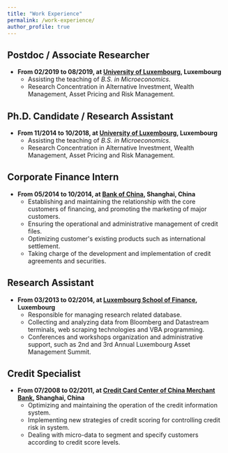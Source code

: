 ```yaml
---
title: "Work Experience"
permalink: /work-experience/
author_profile: true
---
```


## Postdoc / Associate Researcher
* **From 02/2019 to 08/2019, at [University of Luxembourg](https://wwwen.uni.lu/), Luxembourg**
  * Assisting the teaching of *B.S. in Microeconomics*.
  * Research Concentration in Alternative Investment, Wealth Management, Asset Pricing and Risk Management.

## Ph.D. Candidate / Research Assistant
* **From 11/2014 to 10/2018, at [University of Luxembourg](https://wwwen.uni.lu/), Luxembourg**
  * Assisting the teaching of *B.S. in Microeconomics*.
  * Research Concentration in Alternative Investment, Wealth Management, Asset Pricing and Risk Management.

## Corporate Finance Intern
* **From 05/2014 to 10/2014, at [Bank of China](http://www.boc.cn/en/index.html), Shanghai, China**
  * Establishing and maintaining the relationship with the core customers of financing, and promoting the marketing of major customers.
  * Ensuring the operational and administrative management of credit files.
  * Optimizing customer's existing products such as international settlement.
  * Taking charge of the development and implementation of credit agreements and securities.

## Research Assistant
* **From 03/2013 to 02/2014, at [Luxembourg School of Finance](https://wwwfr.uni.lu/fdef/luxembourg_school_of_finance), Luxembourg**
  * Responsible for managing research related database.
  * Collecting and analyzing data from Bloomberg and Datastream terminals, web scraping technologies and VBA programming. 
  * Conferences and workshops organization and administrative support, such as 2nd and 3rd Annual Luxembourg Asset Management Summit.

## Credit Specialist
* **From 07/2008 to 02/2011, at [Credit Card Center of China Merchant Bank](http://english.cmbchina.com/), Shanghai, China**
  * Optimizing and maintaining the operation of the credit information system. 
  * Implementing new strategies of credit scoring for controlling credit risk in system. 
  * Dealing with micro-data to segment and specify customers according to credit score levels.




